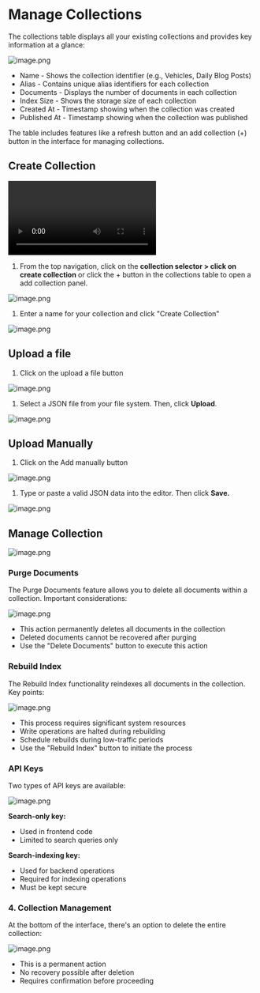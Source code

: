 # Manage Collections

The collections table displays all your existing collections and provides key information at a glance:

![image.png](image%201.png)

- Name - Shows the collection identifier (e.g., Vehicles, Daily Blog Posts)
- Alias - Contains unique alias identifiers for each collection
- Documents - Displays the number of documents in each collection
- Index Size - Shows the storage size of each collection
- Created At - Timestamp showing when the collection was created
- Published At - Timestamp showing when the collection was published

The table includes features like a refresh button and an add collection (+) button in the interface for managing collections.

## Create Collection
<video src="./20241224-1006-11.7852569.mp4" controls></video>

1. From the top navigation, click on the **collection selector > click on create collection** or click the + button in the collections table to open a add collection panel.

![image.png](image%202.png)

1. Enter a name for your collection and click "Create Collection"

![image.png](image%203.png)

## Upload a file

1. Click on the upload a file button

![image.png](image%204.png)

1. Select a JSON file from your file system. Then, click **Upload**.

![image.png](image%205.png)

## Upload Manually

1. Click on the Add manually button

![image.png](image%206.png)

1. Type or paste a valid JSON data into the editor. Then click **Save.**

![image.png](image%207.png)

## Manage Collection

![image.png](image%208.png)

### **Purge Documents**

The Purge Documents feature allows you to delete all documents within a collection. Important considerations:

![image.png](image%209.png)

- This action permanently deletes all documents in the collection
- Deleted documents cannot be recovered after purging
- Use the "Delete Documents" button to execute this action

### **Rebuild Index**

The Rebuild Index functionality reindexes all documents in the collection. Key points:

![image.png](image%2010.png)

- This process requires significant system resources
- Write operations are halted during rebuilding
- Schedule rebuilds during low-traffic periods
- Use the "Rebuild Index" button to initiate the process

### **API Keys**

Two types of API keys are available:

![image.png](image%2011.png)

**Search-only key:**

- Used in frontend code
- Limited to search queries only

**Search-indexing key:**

- Used for backend operations
- Required for indexing operations
- Must be kept secure

### **4. Collection Management**

At the bottom of the interface, there's an option to delete the entire collection:

![image.png](image%2012.png)

- This is a permanent action
- No recovery possible after deletion
- Requires confirmation before proceeding